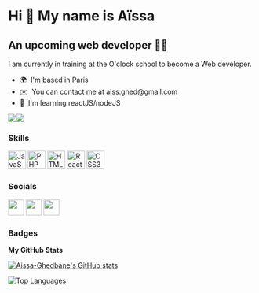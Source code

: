 Hi 👋 My name is Aïssa
======================

An upcoming web developer 🧑‍💻
-------------------------------

I am currently in training at the O'clock school to become a Web developer.

* 🌍  I'm based in Paris
* ✉️  You can contact me at [aiss.ghed@gmail.com](mailto:aiss.ghed@gmail.com)
* 🧠  I'm learning reactJS/nodeJS

<a href="https://www.twitter.com/1Dev_french" target="_blank" rel="noreferrer"><img
src="https://img.shields.io/twitter/follow/1Dev_french?logo=twitter&style=for-the-badge&color=22c55e&labelColor=000000"
/></a><a href="https://www.github.com/Aissa-Ghedbane" target="_blank" rel="noreferrer"><img
src="https://img.shields.io/github/followers/Aissa-Ghedbane?logo=github&style=for-the-badge&color=22c55e&labelColor=000000" /></a>

### Skills

<p align="left">
<a href="https://developer.mozilla.org/en-US/docs/Web/JavaScript" target="_blank" rel="noreferrer"><img src="https://raw.githubusercontent.com/danielcranney/readme-generator/main/public/icons/skills/javascript-colored.svg" width="36" height="36" alt="JavaScript" /></a>
<a href="https://www.php.net/" target="_blank" rel="noreferrer"><img src="https://raw.githubusercontent.com/danielcranney/readme-generator/main/public/icons/skills/php-colored.svg" width="36" height="36" alt="PHP" /></a>
<a href="https://developer.mozilla.org/en-US/docs/Glossary/HTML5" target="_blank" rel="noreferrer"><img src="https://raw.githubusercontent.com/danielcranney/readme-generator/main/public/icons/skills/html5-colored.svg" width="36" height="36" alt="HTML5" /></a>
<a href="https://reactjs.org/" target="_blank" rel="noreferrer"><img src="https://raw.githubusercontent.com/danielcranney/readme-generator/main/public/icons/skills/react-colored.svg" width="36" height="36" alt="React" /></a>
<a href="https://www.w3.org/TR/CSS/#css" target="_blank" rel="noreferrer"><img src="https://raw.githubusercontent.com/danielcranney/readme-generator/main/public/icons/skills/css3-colored.svg" width="36" height="36" alt="CSS3" /></a>
</p>


### Socials

<p align="left"> <a href="https://www.github.com/Aissa-Ghedbane" target="_blank" rel="noreferrer"><img src="https://raw.githubusercontent.com/danielcranney/readme-generator/main/public/icons/socials/github.svg" width="32" height="32" /></a> <a href="https://www.linkedin.com/in/aïssa-ghedbane" target="_blank" rel="noreferrer"><img src="https://raw.githubusercontent.com/danielcranney/readme-generator/main/public/icons/socials/linkedin.svg" width="32" height="32" /></a> <a href="https://www.twitter.com/1Dev_french" target="_blank" rel="noreferrer"><img src="https://raw.githubusercontent.com/danielcranney/readme-generator/main/public/icons/socials/twitter.svg" width="32" height="32" /></a></p>

### Badges

<b>My GitHub Stats</b>

<a href="http://www.github.com/Aissa-Ghedbane"><img src="https://github-readme-stats.vercel.app/api?username=Aissa-Ghedbane&show_icons=true&hide=&count_private=true&title_color=22c55e&text_color=ec4899&icon_color=22c55e&bg_color=000000&hide_border=true&show_icons=true" alt="Aissa-Ghedbane's GitHub stats" /></a>

<a href="https://github.com/Aissa-Ghedbane" align="left"><img src="https://github-readme-stats.vercel.app/api/top-langs/?username=Aissa-Ghedbane&langs_count=10&title_color=22c55e&text_color=ec4899&icon_color=22c55e&bg_color=000000&hide_border=true&locale=en&custom_title=Top%20%Languages" alt="Top Languages" /></a>
